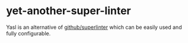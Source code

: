 # yet-another-super-linter

Yasl is an alternative of [github/superlinter](https://github.com/github/super-linter) which can be
easily used and fully configurable.

